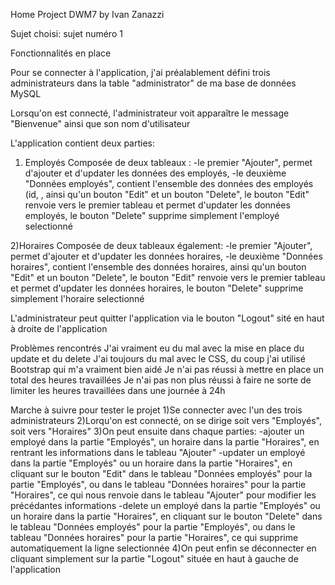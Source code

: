 Home Project DWM7 by Ivan Zanazzi

Sujet choisi: sujet numéro 1

Fonctionnalités en place

Pour se connecter à l'application, j'ai préalablement défini trois administrateurs
dans la table "administrator" de ma base de données MySQL

Lorsqu'on est connecté, l'administrateur voit apparaître le message "Bienvenue" ainsi que son nom d'utilisateur

L'application contient deux parties:
1) Employés
Composée de deux tableaux :
-le premier "Ajouter", permet d'ajouter et d'updater les données des employés, 
-le deuxième "Données employés", contient l'ensemble des données des employés (id, ,
ainsi qu'un bouton "Edit" et un bouton "Delete",
le bouton "Edit" renvoie vers le premier tableau et permet d'updater les données employés,
le bouton "Delete" supprime simplement l'employé selectionné

2)Horaires
Composée de deux tableaux également:
-le premier "Ajouter", permet d'ajouter et d'updater les données horaires,
-le deuxième "Données horaires", contient l'ensemble des données horaires,
ainsi qu'un bouton "Edit" et un bouton "Delete",
le bouton "Edit" renvoie vers le premier tableau et permet d'updater les données horaires,
le bouton "Delete" supprime simplement l'horaire selectionné

L'administrateur peut quitter l'application via le bouton "Logout" sité en haut à droite de l'application


Problèmes rencontrés
J'ai vraiment eu du mal avec la mise en place du update et du delete
J'ai toujours du mal avec le CSS, du coup j'ai utilisé Bootstrap qui m'a vraiment bien aidé
Je n'ai pas réussi à mettre en place un total des heures travaillées
Je n'ai pas non plus réussi à faire ne sorte de limiter les heures travaillées dans une journée à 24h

Marche à suivre pour tester le projet
1)Se connecter avec l'un des trois administrateurs
2)Lorqu'on est connecté, on se dirige soit vers "Employés", soit vers "Horaires"
3)On peut ensuite dans chaque parties:
-ajouter un employé dans la partie "Employés", un horaire dans la partie "Horaires",
en rentrant les informations dans le tableau "Ajouter"
-updater un employé dans la partie "Employés" ou un horaire dans la partie "Horaires",
en cliquant sur le bouton "Edit" dans le tableau "Données employés" pour la partie "Employés",
ou dans le tableau "Données horaires" pour la partie "Horaires",
ce qui nous renvoie dans le tableau "Ajouter" pour modifier les précédantes informations
-delete un employé dans la partie "Employés" ou un horaire dans la partie "Horaires",
en cliquant sur le bouton "Delete" dans le tableau "Données employés" pour la partie "Employés",
ou dans le tableau "Données horaires" pour la partie "Horaires",
ce qui supprime automatiquement la ligne selectionnée
4)On peut enfin se déconnecter en cliquant simplement sur la partie "Logout" située en haut à gauche de l'application
